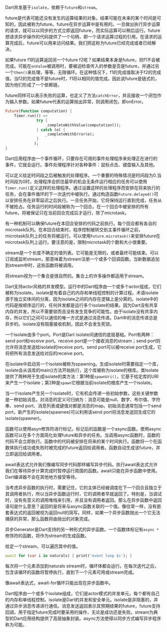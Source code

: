 Dart并发基于``isolate``，依赖于``future``和``stream``。

future是代表可能还没有发生的运算结果的对象。结果可能在未来的某个时间是可知的，因此被称为future。future在异步运算中是有用的。一旦做出执行异步运算的请求，就可以以同步的方式立即返回future，而实际运算可以稍后运行。future想请求异步操作的代码提供了一个句柄，即一个请求运算过程的引用。在请求的运算完成后，future可以用来访问结果。我们把这称为future已经完成或者已经解决。

如果future f1的运算返回另一个future f2呢？如果结果本身是future，则f1不会被完成。可能在``onValue``被调用时，要被迫检查传入的参数是否是future，并通过另一个``then()``来处理，等等，无限循环。在这种情况下，f1的完成值取决于f2的完成值。当f2的完成值不是future时，f1将以相同的值完成。因此说future是链式的，因为他们形成了一个依赖链。

future同样可以表示失败的运算，也定义了方法``catchError``，并且接收一个闭包作为输入参数。如果future代表的运算抛出异常，则调用闭包，即onError。

```dart
Future(Function computation) {
    Timer.run(() => 
              try {
                  _completeWithValue(computation());
              } catch (e) {
                  _completeWithError(e);
              }
             );
}
```

Dart应用程序由一个事件循环，只要存在可用的事件处理程序来处理正在进行的事件，它就会运行。事件处理程序针对各种事件：鼠标点击、键盘输入及其他。

可以定义给定时间段之后被触发的处理程序。一个重要的特殊情况是时间段为0.当时间段为0时，处理程序会抓住最早的机会无条件运行相应的任务可以使用``Timer.run()``定义这样的处理程序。通过设置这样的处理程序而安排在将来执行的任务，会在事件循环的下一次迭代中被执行。通过构造函数``Future.delayed()``可以安排任务在非零延迟之后执行。一旦任务开始，它将保持运行直到完成，任务从不被抢占。任务运行的时间段被称为一个回合。在一个回合中被安排的所有future，将被保证只在当前回合完成后才运行，除了microtask。

有一种机制可以确保future在本回合安排的代码之前执行。每个回合都有各自的microtask队列。在本回合结束时，程序控制被转交到主事件循环之前，microtask队列上的任务将被运行。可以使用``Future.microtask()``来安排future在microtask队列上运行。要注意的是，限制microtask的个数和大小很重要。

stream是一个长度不确定的值列表。它可能是无限的，或者最终可能结束。可以订阅或监听stream，那意味着为stream注册一个或多个回调函数。当新数据追加到stream中时，这些函数将被调用。

将stream视为一个集合是很自然的。集合上的许多操作都适用于stream。

Dart支持actor风格的并发模型。运行中的Dart程序由一个或多个actor组成，它们被称为isolate。isolate是有着自己的内存和单线程控制的计算过程。术语isolate源于独立实体间的分离，因为isolate之间的内存在逻辑上是分离的。isolate中的代码是按顺序运行的，任何并发都是运行多个isolate的结果。因为Dart没有共享内存的并发，所以不需要锁而且没有发生竞争的可能性。由于isolate没有共享内存，所以它们之间可以通信的唯一方式是通过消息传递。Dart中的消息传递总是异步的。isolate没有阻塞接收机制，因此不会发生死锁。

一个isolate由多个port。Port是Dart isolate间通信的底层基础。Port有两种：send port和receive port。receive port是一个接收消息的stream；send port则允许将消息发送给isolate的receive port。send port可以被receive port生成，它将把所有消息发送给对应的receive port。

在isolate中启动另一个isolate被称为spawning。生成isolate时需要指定一个库，isolate会从该库的main()方法开始执行，这个库被称为isolate的根库。类Isolate提供了两种用于生成isolate的类方法：第1种是``spawnUri()``，它基于给定库的URI来产生一个isolate；第2种是``spawn``它根据当前isolate的根库产生一个isolate。

当一个isolate产生另一个isolate时，它有机会传递一些初始参数，这些关键参数是一种初始消息。对消息的定义可归纳为：消息可能是null、数字、布尔值、字符串、send port、消息列表或键值对都是消息的map。初始消息通常包括一个send port，新产生的isolate(spawnee)可以利用该send port将消息发送回生成它的isolate(spawner)。

函数可以使用asyn修饰符进行标记，标记后的函数是一个async函数。使用async函数可以在多个方面简化处理future和异步的任务。当调用async函数时，函数的代码不会立即执行。函数中的代码被安排在将来的某个时间执行。函数将一个在函数体执行成功或失败时被完成的future返回给调用者。函数自动生成该future，并立即返回给调用者。

await表达式允许我们像编写同步代码那样编写异步代码。执行await表达式允许我们在等待异步计算完成时暂停运行周围的函数。await只能在异步函数中使用。Dart编译器不会在其他地方接受等待。

当考虑异步函数的执行时，需要记住，它的主体已经被调度在下一个回合且独立于其调用者执行，所以当异步函数运行时，它的调用者早就返回了。特别是，当调试时，没有有意义的调用堆栈来引用，并且没有调用者返回。那么在异步函数中返回语句是什么意思？返回的是将来与async函数关联的一个值。像往常一样，没有嵌套表达式的返回被视为返回null的简写。同样，如果一个异步函数抛出一个它无法捕获的异常，那么函数将由抛出的对象完成。

异步Generator是Dart支持的另一种形式的异步函数。一个函数体标记有``async *``修饰符的函数，将作为stream的生成函数。

给定一个stream，可以遍历其中的值。

```dart
await for (var i in naturals) { print('event loop $i'); }
```

每次将一个元素添加到naturals stream时，循环体都会运行。在每次迭代之后，包含该循环的函数将暂停执行，直到下一个元素可用或stream完成。

像await表达式，await-for循环只能出现在异步函数中。

Dart程序由一个或多个isolate组成，它们是actor模式的并发单元，每个都有自己的内存和单线程控制。isolate是Dart的并发和安全单元。isolate是非阻塞的，并通过异步消息传递进行通信。消息发送返回表示其预期结果的future，future支持回调，用于指定future完成时要采用的操作，无论是成功还是失败。stream为典型的Dart应用结构提供了高层抽象封装。async方法使得以同步方式编写异步程序称为可能。